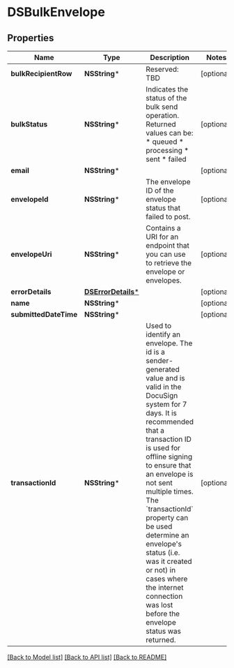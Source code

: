 # DSBulkEnvelope

## Properties
Name | Type | Description | Notes
------------ | ------------- | ------------- | -------------
**bulkRecipientRow** | **NSString*** | Reserved: TBD | [optional] 
**bulkStatus** | **NSString*** | Indicates the status of the bulk send operation. Returned values can be: * queued * processing * sent * failed | [optional] 
**email** | **NSString*** |  | [optional] 
**envelopeId** | **NSString*** | The envelope ID of the envelope status that failed to post. | [optional] 
**envelopeUri** | **NSString*** | Contains a URI for an endpoint that you can use to retrieve the envelope or envelopes. | [optional] 
**errorDetails** | [**DSErrorDetails***](DSErrorDetails.md) |  | [optional] 
**name** | **NSString*** |  | [optional] 
**submittedDateTime** | **NSString*** |  | [optional] 
**transactionId** | **NSString*** |  Used to identify an envelope. The id is a sender-generated value and is valid in the DocuSign system for 7 days. It is recommended that a transaction ID is used for offline signing to ensure that an envelope is not sent multiple times. The &#x60;transactionId&#x60; property can be used determine an envelope&#39;s status (i.e. was it created or not) in cases where the internet connection was lost before the envelope status was returned. | [optional] 

[[Back to Model list]](../README.md#documentation-for-models) [[Back to API list]](../README.md#documentation-for-api-endpoints) [[Back to README]](../README.md)


